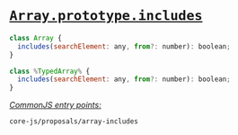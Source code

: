 # [`Array.prototype.includes`](https://github.com/tc39/proposal-Array.prototype.includes)
```js
class Array {
  includes(searchElement: any, from?: number): boolean;
}

class %TypedArray% {
  includes(searchElement: any, from?: number): boolean;
}
```
[*CommonJS entry points:*](/docs/Usage.md#commonjs-api)
```
core-js/proposals/array-includes
```